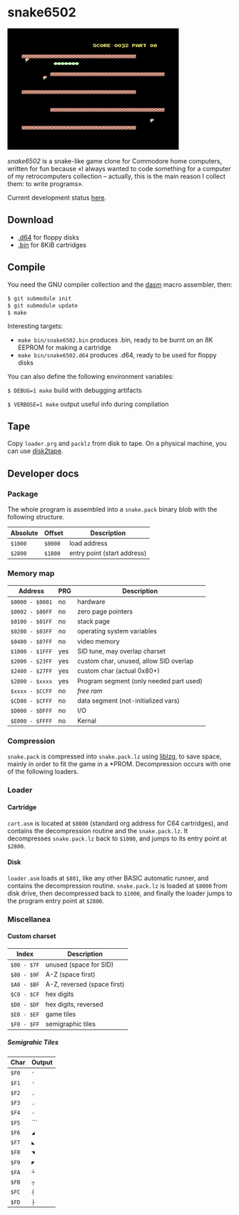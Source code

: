 # snake6502

![Gameplay screenshot](scrot/gameplay.png)

*snake6502* is a snake-like game clone for Commodore home computers, written for fun because «I always wanted to code something for a computer of my retrocomputers collection – actually, this is the main reason I collect them: to write programs».

Current development status [here](https://git.giomba.it/giomba/snake6502).

## Download
* [.d64](dist/snake6502.d64) for floppy disks
* [.bin](dist/snake6502.bin) for 8KiB cartridges

## Compile
You need the GNU compiler collection and the [dasm](https://dasm-assembler.github.io/) macro assembler, then:
```
$ git submodule init
$ git submodule update
$ make
```
Interesting targets:

* ```make bin/snake6502.bin``` produces .bin, ready to be burnt on an 8K EEPROM for making a cartridge
* ```make bin/snake6502.d64``` produces .d64, ready to be used for floppy disks

You can also define the following environment variables:

```$ DEBUG=1 make```        build with debugging artifacts

```$ VERBOSE=1 make```      output useful info during compilation

## Tape
Copy ```loader.prg``` and ```packlz``` from disk to tape.
On a physical machine, you can use [disk2tape](https://git.giomba.it/giomba/cbmutil).

## Developer docs
### Package
The whole program is assembled into a ```snake.pack``` binary blob with the following structure.

Absolute    | Offset      | Description
------------|-------------|------------
```$1000``` | ```$0000``` | load address
```$2800``` | ```$1800``` | entry point (start address)

### Memory map
Address               | PRG   | Description
----------------------|-------|------------
```$0000 - $0001```   | no    | hardware
```$0002 - $00FF```   | no    | zero page pointers
```$0100 - $01FF```   | no    | stack page
```$0200 - $03FF```   | no    | operating system variables
```$0400 - $07FF```   | no    | video memory
```$1000 - $1FFF```   | yes   | SID tune, may overlap charset
```$2000 - $23FF```   | yes   | custom char, unused, allow SID overlap
```$2400 - $27FF```   | yes   | custom char (actual 0x80+)
```$2800 - $xxxx```   | yes   | Program segment (only needed part used)
```$xxxx - $CCFF```   | no    | *free ram*
```$CD00 - $CFFF```   | no    | data segment (not-initialized vars)
```$D000 - $DFFF```   | no    | I/O
```$E000 - $FFFF```   | no    | Kernal

### Compression
```snake.pack``` is compressed into ```snake.pack.lz``` using [liblzg](https://github.com/mbitsnbites/liblzg), to save space, mainly in order to fit the game in a *PROM.
Decompression occurs with one of the following loaders.

### Loader
#### Cartridge
```cart.asm``` is located at ```$8000``` (standard org address for C64 cartridges), and contains the decompression routine and the ```snake.pack.lz```. It decompresses ```snake.pack.lz``` back to ```$1000```, and jumps to its entry point at ```$2800```.
#### Disk
```loader.asm``` loads at ```$801```, like any other BASIC automatic runner, and contains the decompression routine.
```snake.pack.lz``` is loaded at ```$8000``` from disk drive, then decompressed back to ```$1000```, and finally the loader jumps to the program entry point at ```$2800```.

### Miscellanea
#### Custom charset
Index           | Description
----------------|-------------
```$00 - $7F``` |   unused (space for SID)
```$80 - $9F``` |   A-Z (space first)
```$A0 - $BF``` |   A-Z, reversed (space first)
```$C0 - $CF``` |   hex digits
```$D0 - $DF``` |   hex digits, reversed
```$E0 - $EF``` |   game tiles
```$F0 - $FF``` |   semigraphic tiles

##### Semigrahic Tiles
Char      | Output
----------|--------
```$F0``` | ```◜```
```$F1``` | ```◝```
```$F2``` | ```◟```
```$F3``` | ```◞```
```$F4``` | ```-```
```$F5``` | ```|```
```$F6``` | ```◢```
```$F7``` | ```◣```
```$F8``` | ```◥```
```$F9``` | ```◤```
```$FA``` | ```┴```
```$FB``` | ```┬```
```$FC``` | ```┤```
```$FD``` | ```├```


